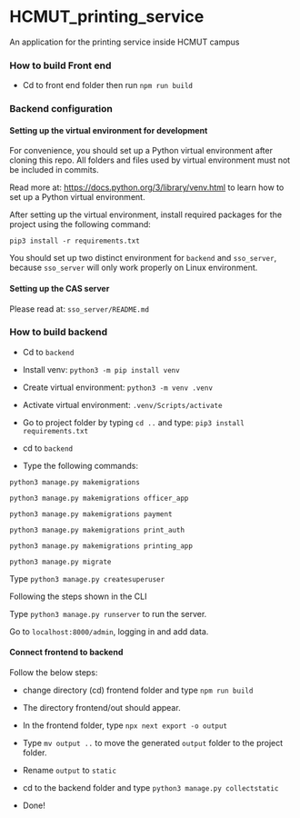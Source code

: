# HCMUT_printing_service

An application for the printing service inside HCMUT campus

### How to build Front end

- Cd to front end folder then run `npm run build`

### Backend configuration

#### Setting up the virtual environment for development

For convenience, you should set up a Python virtual environment after cloning this repo.
All folders and files used by virtual environment must not be included in commits.

Read more at: https://docs.python.org/3/library/venv.html to learn how to set up a Python virtual environment.

After setting up the virtual environment, install required packages for the project using the following command:

`pip3 install -r requirements.txt`

You should set up two distinct environment for `backend` and `sso_server`, because `sso_server` will only work properly on Linux environment.

#### Setting up the CAS server

Please read at: `sso_server/README.md`

### How to build backend

- Cd to `backend`

- Install venv: `python3 -m pip install venv`

- Create virtual environment: `python3 -m venv .venv`

- Activate virtual environment: `.venv/Scripts/activate`

- Go to project folder by typing `cd ..` and type: `pip3 install requirements.txt`

- cd to `backend`

- Type the following commands:

`python3 manage.py makemigrations`

`python3 manage.py makemigrations officer_app`

`python3 manage.py makemigrations payment`

`python3 manage.py makemigrations print_auth`

`python3 manage.py makemigrations printing_app`

`python3 manage.py migrate`

Type `python3 manage.py createsuperuser`

Following the steps shown in the CLI

Type `python3 manage.py runserver` to run the server.

Go to `localhost:8000/admin`, logging in and add data.

#### Connect frontend to backend

Follow the below steps:

 - change directory (cd) frontend folder and type `npm run build`
    
 - The directory frontend/out should appear.

 - In the frontend folder, type `npx next export -o output`

 - Type `mv output ..` to move the generated `output` folder to the project folder.

 - Rename `output` to `static`

 - cd to the backend folder and type `python3 manage.py collectstatic`

 - Done!
